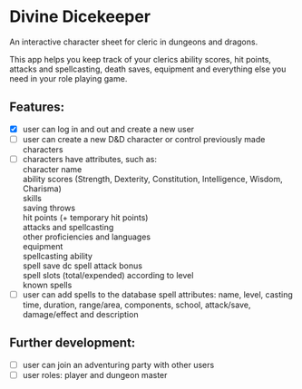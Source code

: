 # Divine Dicekeeper 

An interactive character sheet for cleric in dungeons and dragons.

This app helps you keep track of your clerics ability scores, hit points, attacks and spellcasting, death saves, equipment and everything else you need in your role playing game.

## Features:

- [x] user can log in and out and create a new user
- [ ] user can create a new D&D character or control previously made characters
- [ ] characters have attributes, such as:  
   character name  
   ability scores (Strength, Dexterity, Constitution, Intelligence, Wisdom, Charisma)  
   skills  
   saving throws  
   hit points (+ temporary hit points)  
   attacks and spellcasting  
   other proficiencies and languages  
   equipment  
   spellcasting ability  
   spell save dc spell attack bonus  
   spell slots (total/expended) according to level  
   known spells  
- [ ] user can add spells to the database
	spell attributes: name, level, casting time, duration, range/area, components, school, attack/save, damage/effect and description

## Further development:
- [ ] user can join an adventuring party with other users
- [ ] user roles: player and dungeon master
